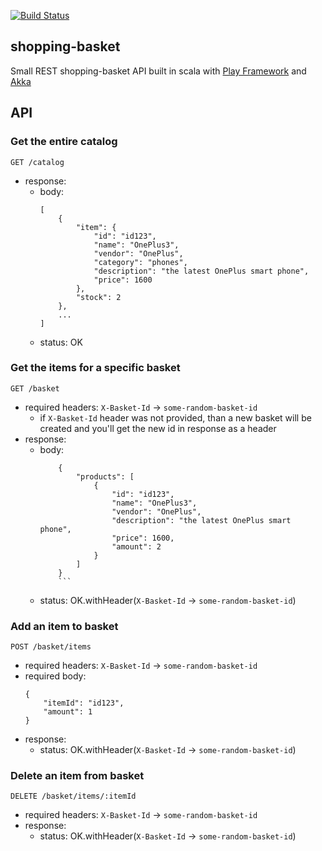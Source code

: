 [![Build Status](https://travis-ci.org/cipriansofronia/shopping-basket.svg?branch=master)](https://travis-ci.org/cipriansofronia/shopping-basket)

## shopping-basket

Small REST shopping-basket API built in scala with [Play Framework](https://www.playframework.com/) and [Akka](http://akka.io/)

## API


### Get the entire catalog
`GET /catalog` 
- response:
    - body:
        ```
        [
            {
                "item": {
                    "id": "id123",
                    "name": "OnePlus3",
                    "vendor": "OnePlus",
                    "category": "phones",
                    "description": "the latest OnePlus smart phone",
                    "price": 1600
                },
                "stock": 2
            },
            ...
        ]
        ```
    - status: OK


### Get the items for a specific basket
`GET /basket` 
- required headers: `X-Basket-Id` → `some-random-basket-id`
    - if `X-Basket-Id` header was not provided, than a new basket will be created and you'll get the new id in response as a header
- response:
    - body:
        ```
            {
                "products": [
                    {
                        "id": "id123",
                        "name": "OnePlus3",
                        "vendor": "OnePlus",
                        "description": "the latest OnePlus smart phone",
                        "price": 1600,
                        "amount": 2
                    }
                ]
            }
            ```
    - status: OK.withHeader(`X-Basket-Id` → `some-random-basket-id`)


### Add an item to basket
`POST /basket/items` 
- required headers: `X-Basket-Id` → `some-random-basket-id`
- required body:
    ```
    {
        "itemId": "id123",
        "amount": 1
    }
    ```
- response:
    - status: OK.withHeader(`X-Basket-Id` → `some-random-basket-id`)


### Delete an item from basket
`DELETE /basket/items/:itemId`
- required headers: `X-Basket-Id` → `some-random-basket-id`
- response:
    - status: OK.withHeader(`X-Basket-Id` → `some-random-basket-id`)

